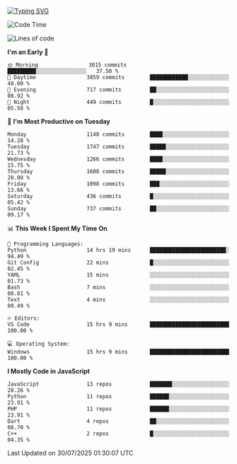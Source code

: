 [![Typing SVG](https://readme-typing-svg.demolab.com?font=Fira+Code&pause=1000&color=F7F7F7&random=false&width=435&lines=Hi+%F0%9F%91%8B%2C+I'm+Rafiu+Sidqi;Junior+Backend+Developer)](https://git.io/typing-svg)
<!--START_SECTION:waka-->
![Code Time](http://img.shields.io/badge/Code%20Time-828%20hrs%2029%20mins-blue)

![Lines of code](https://img.shields.io/badge/From%20Hello%20World%20I%27ve%20Written-2.6%20million%20lines%20of%20code-blue)

**I'm an Early 🐤** 

```text
🌞 Morning                3015 commits        █████████░░░░░░░░░░░░░░░░   37.50 % 
🌆 Daytime                3859 commits        ████████████░░░░░░░░░░░░░   48.00 % 
🌃 Evening                717 commits         ██░░░░░░░░░░░░░░░░░░░░░░░   08.92 % 
🌙 Night                  449 commits         █░░░░░░░░░░░░░░░░░░░░░░░░   05.58 % 
```
📅 **I'm Most Productive on Tuesday** 

```text
Monday                   1148 commits        ████░░░░░░░░░░░░░░░░░░░░░   14.28 % 
Tuesday                  1747 commits        █████░░░░░░░░░░░░░░░░░░░░   21.73 % 
Wednesday                1266 commits        ████░░░░░░░░░░░░░░░░░░░░░   15.75 % 
Thursday                 1608 commits        █████░░░░░░░░░░░░░░░░░░░░   20.00 % 
Friday                   1098 commits        ███░░░░░░░░░░░░░░░░░░░░░░   13.66 % 
Saturday                 436 commits         █░░░░░░░░░░░░░░░░░░░░░░░░   05.42 % 
Sunday                   737 commits         ██░░░░░░░░░░░░░░░░░░░░░░░   09.17 % 
```


📊 **This Week I Spent My Time On** 

```text
💬 Programming Languages: 
Python                   14 hrs 19 mins      ████████████████████████░   94.49 % 
Git Config               22 mins             █░░░░░░░░░░░░░░░░░░░░░░░░   02.45 % 
YAML                     15 mins             ░░░░░░░░░░░░░░░░░░░░░░░░░   01.73 % 
Bash                     7 mins              ░░░░░░░░░░░░░░░░░░░░░░░░░   00.81 % 
Text                     4 mins              ░░░░░░░░░░░░░░░░░░░░░░░░░   00.49 % 

🔥 Editors: 
VS Code                  15 hrs 9 mins       █████████████████████████   100.00 % 

💻 Operating System: 
Windows                  15 hrs 9 mins       █████████████████████████   100.00 % 
```

**I Mostly Code in JavaScript** 

```text
JavaScript               13 repos            ███████░░░░░░░░░░░░░░░░░░   28.26 % 
Python                   11 repos            ██████░░░░░░░░░░░░░░░░░░░   23.91 % 
PHP                      11 repos            ██████░░░░░░░░░░░░░░░░░░░   23.91 % 
Dart                     4 repos             ██░░░░░░░░░░░░░░░░░░░░░░░   08.70 % 
C++                      2 repos             █░░░░░░░░░░░░░░░░░░░░░░░░   04.35 % 
```




 Last Updated on 30/07/2025 01:30:07 UTC
<!--END_SECTION:waka-->
